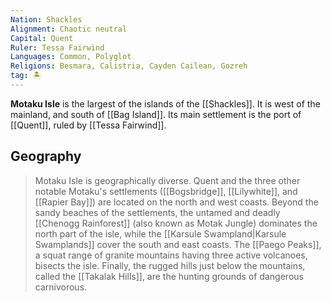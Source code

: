 ```yaml
---
Nation: Shackles
Alignment: Chaotic neutral
Capital: Quent
Ruler: Tessa Fairwind
Languages: Common, Polyglot
Religions: Besmara, Calistria, Cayden Cailean, Gozreh
tag: 🏝️
---
```


> 
**Motaku Isle** is the largest of the islands of the [[Shackles]]. It is west of the mainland, and south of [[Bag Island]]. Its main settlement is the port of [[Quent]], ruled by [[Tessa Fairwind]].


## Geography

> Motaku Isle is geographically diverse. Quent and the three other notable Motaku's settlements ([[Bogsbridge]], [[Lilywhite]], and [[Rapier Bay]]) are located on the north and west coasts. Beyond the sandy beaches of the settlements, the untamed and deadly [[Chenogg Rainforest]] (also known as Motak Jungle) dominates the north part of the isle, while the [[Karsule Swampland|Karsule Swamplands]] cover the south and east coasts. The [[Paego Peaks]], a squat range of granite mountains having three active volcanoes, bisects the isle. Finally, the rugged hills just below the mountains, called the [[Takalak Hills]], are the hunting grounds of dangerous carnivorous.








